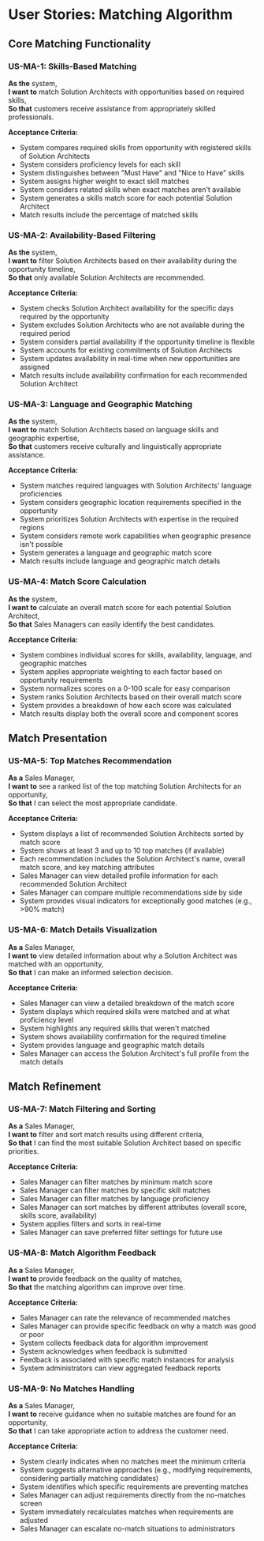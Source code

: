 # User Stories: Matching Algorithm

## Core Matching Functionality

### US-MA-1: Skills-Based Matching
**As the** system,  
**I want to** match Solution Architects with opportunities based on required skills,  
**So that** customers receive assistance from appropriately skilled professionals.

**Acceptance Criteria:**
- System compares required skills from opportunity with registered skills of Solution Architects
- System considers proficiency levels for each skill
- System distinguishes between "Must Have" and "Nice to Have" skills
- System assigns higher weight to exact skill matches
- System considers related skills when exact matches aren't available
- System generates a skills match score for each potential Solution Architect
- Match results include the percentage of matched skills

### US-MA-2: Availability-Based Filtering
**As the** system,  
**I want to** filter Solution Architects based on their availability during the opportunity timeline,  
**So that** only available Solution Architects are recommended.

**Acceptance Criteria:**
- System checks Solution Architect availability for the specific days required by the opportunity
- System excludes Solution Architects who are not available during the required period
- System considers partial availability if the opportunity timeline is flexible
- System accounts for existing commitments of Solution Architects
- System updates availability in real-time when new opportunities are assigned
- Match results include availability confirmation for each recommended Solution Architect

### US-MA-3: Language and Geographic Matching
**As the** system,  
**I want to** match Solution Architects based on language skills and geographic expertise,  
**So that** customers receive culturally and linguistically appropriate assistance.

**Acceptance Criteria:**
- System matches required languages with Solution Architects' language proficiencies
- System considers geographic location requirements specified in the opportunity
- System prioritizes Solution Architects with expertise in the required regions
- System considers remote work capabilities when geographic presence isn't possible
- System generates a language and geographic match score
- Match results include language and geographic match details

### US-MA-4: Match Score Calculation
**As the** system,  
**I want to** calculate an overall match score for each potential Solution Architect,  
**So that** Sales Managers can easily identify the best candidates.

**Acceptance Criteria:**
- System combines individual scores for skills, availability, language, and geographic matches
- System applies appropriate weighting to each factor based on opportunity requirements
- System normalizes scores on a 0-100 scale for easy comparison
- System ranks Solution Architects based on their overall match score
- System provides a breakdown of how each score was calculated
- Match results display both the overall score and component scores

## Match Presentation

### US-MA-5: Top Matches Recommendation
**As a** Sales Manager,  
**I want to** see a ranked list of the top matching Solution Architects for an opportunity,  
**So that** I can select the most appropriate candidate.

**Acceptance Criteria:**
- System displays a list of recommended Solution Architects sorted by match score
- System shows at least 3 and up to 10 top matches (if available)
- Each recommendation includes the Solution Architect's name, overall match score, and key matching attributes
- Sales Manager can view detailed profile information for each recommended Solution Architect
- Sales Manager can compare multiple recommendations side by side
- System provides visual indicators for exceptionally good matches (e.g., >90% match)

### US-MA-6: Match Details Visualization
**As a** Sales Manager,  
**I want to** view detailed information about why a Solution Architect was matched with an opportunity,  
**So that** I can make an informed selection decision.

**Acceptance Criteria:**
- Sales Manager can view a detailed breakdown of the match score
- System displays which required skills were matched and at what proficiency level
- System highlights any required skills that weren't matched
- System shows availability confirmation for the required timeline
- System provides language and geographic match details
- Sales Manager can access the Solution Architect's full profile from the match details

## Match Refinement

### US-MA-7: Match Filtering and Sorting
**As a** Sales Manager,  
**I want to** filter and sort match results using different criteria,  
**So that** I can find the most suitable Solution Architect based on specific priorities.

**Acceptance Criteria:**
- Sales Manager can filter matches by minimum match score
- Sales Manager can filter matches by specific skill matches
- Sales Manager can filter matches by language proficiency
- Sales Manager can sort matches by different attributes (overall score, skills score, availability)
- System applies filters and sorts in real-time
- Sales Manager can save preferred filter settings for future use

### US-MA-8: Match Algorithm Feedback
**As a** Sales Manager,  
**I want to** provide feedback on the quality of matches,  
**So that** the matching algorithm can improve over time.

**Acceptance Criteria:**
- Sales Manager can rate the relevance of recommended matches
- Sales Manager can provide specific feedback on why a match was good or poor
- System collects feedback data for algorithm improvement
- System acknowledges when feedback is submitted
- Feedback is associated with specific match instances for analysis
- System administrators can view aggregated feedback reports

### US-MA-9: No Matches Handling
**As a** Sales Manager,  
**I want to** receive guidance when no suitable matches are found for an opportunity,  
**So that** I can take appropriate action to address the customer need.

**Acceptance Criteria:**
- System clearly indicates when no matches meet the minimum criteria
- System suggests alternative approaches (e.g., modifying requirements, considering partially matching candidates)
- System identifies which specific requirements are preventing matches
- Sales Manager can adjust requirements directly from the no-matches screen
- System immediately recalculates matches when requirements are adjusted
- Sales Manager can escalate no-match situations to administrators
